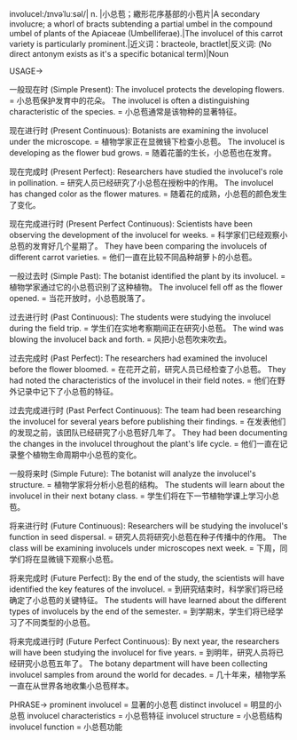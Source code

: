 involucel:/ɪnvəˈluːsəl/| n. |小总苞；繖形花序基部的小苞片|A secondary involucre; a whorl of bracts subtending a partial umbel in the compound umbel of plants of the Apiaceae (Umbelliferae).|The involucel of this carrot variety is particularly prominent.|近义词：bracteole, bractlet|反义词: (No direct antonym exists as it's a specific botanical term)|Noun

USAGE->

一般现在时 (Simple Present):
The involucel protects the developing flowers. = 小总苞保护发育中的花朵。
The involucel is often a distinguishing characteristic of the species. = 小总苞通常是该物种的显著特征。

现在进行时 (Present Continuous):
Botanists are examining the involucel under the microscope. = 植物学家正在显微镜下检查小总苞。
The involucel is developing as the flower bud grows. = 随着花蕾的生长，小总苞也在发育。


现在完成时 (Present Perfect):
Researchers have studied the involucel's role in pollination. = 研究人员已经研究了小总苞在授粉中的作用。
The involucel has changed color as the flower matures. = 随着花的成熟，小总苞的颜色发生了变化。

现在完成进行时 (Present Perfect Continuous):
Scientists have been observing the development of the involucel for weeks. = 科学家们已经观察小总苞的发育好几个星期了。
They have been comparing the involucels of different carrot varieties. = 他们一直在比较不同品种胡萝卜的小总苞。

一般过去时 (Simple Past):
The botanist identified the plant by its involucel. = 植物学家通过它的小总苞识别了这种植物。
The involucel fell off as the flower opened. = 当花开放时，小总苞脱落了。

过去进行时 (Past Continuous):
The students were studying the involucel during the field trip. = 学生们在实地考察期间正在研究小总苞。
The wind was blowing the involucel back and forth. = 风把小总苞吹来吹去。

过去完成时 (Past Perfect):
The researchers had examined the involucel before the flower bloomed. = 在花开之前，研究人员已经检查了小总苞。
They had noted the characteristics of the involucel in their field notes. = 他们在野外记录中记下了小总苞的特征。

过去完成进行时 (Past Perfect Continuous):
The team had been researching the involucel for several years before publishing their findings. = 在发表他们的发现之前，该团队已经研究了小总苞好几年了。
They had been documenting the changes in the involucel throughout the plant's life cycle. = 他们一直在记录整个植物生命周期中小总苞的变化。

一般将来时 (Simple Future):
The botanist will analyze the involucel's structure. = 植物学家将分析小总苞的结构。
The students will learn about the involucel in their next botany class. = 学生们将在下一节植物学课上学习小总苞。

将来进行时 (Future Continuous):
Researchers will be studying the involucel's function in seed dispersal. = 研究人员将研究小总苞在种子传播中的作用。
The class will be examining involucels under microscopes next week. = 下周，同学们将在显微镜下观察小总苞。

将来完成时 (Future Perfect):
By the end of the study, the scientists will have identified the key features of the involucel. = 到研究结束时，科学家们将已经确定了小总苞的关键特征。
The students will have learned about the different types of involucels by the end of the semester. = 到学期末，学生们将已经学习了不同类型的小总苞。

将来完成进行时 (Future Perfect Continuous):
By next year, the researchers will have been studying the involucel for five years. = 到明年，研究人员将已经研究小总苞五年了。
The botany department will have been collecting involucel samples from around the world for decades. = 几十年来，植物学系一直在从世界各地收集小总苞样本。


PHRASE->
prominent involucel = 显著的小总苞
distinct involucel = 明显的小总苞
involucel characteristics = 小总苞特征
involucel structure = 小总苞结构
involucel function = 小总苞功能
